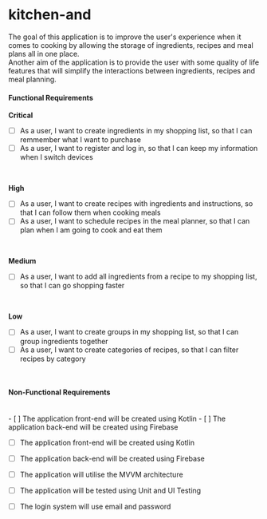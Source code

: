 # kitchen-and

The goal of this application is to improve the user's experience when it comes to cooking by allowing the storage of ingredients, recipes and meal plans all in one place. <br>
Another aim of the application is to provide the user with some quality of life features that will simplify the interactions between ingredients, recipes and meal planning.


<h4>Functional Requirements</h4>

<b>Critical</b> 
</br>
- [ ] As a user, I want to create ingredients in my shopping list, so that I can remmember what I want to purchase
- [ ] As a user, I want to register and log in, so that I can keep my information when I switch devices
</br>

<b>High</b>
</br>
- [ ] As a user, I want to create recipes with ingredients and instructions, so that I can follow them when cooking meals
- [ ] As a user, I want to schedule recipes in the meal planner, so that I can plan when I am going to cook and eat them
</br>

<b>Medium</b>
</br>
- [ ] As a user, I want to add all ingredients from a recipe to my shopping list, so that I can go shopping faster
</br>

<b>Low</b>
</br>
- [ ] As a user, I want to create groups in my shopping list, so that I can group ingredients together
- [ ] As a user, I want to create categories of recipes, so that I can filter recipes by category
</br>

<h4>Non-Functional Requirements</h4>
</br>
- [ ] The application front-end will be created using Kotlin
- [ ] The application back-end will be created using Firebase

- [ ] The application front-end will be created using Kotlin
- [ ] The application back-end will be created using Firebase
- [ ] The application will utilise the MVVM architecture
- [ ] The application will be tested using Unit and UI Testing
- [ ] The login system will use email and password

